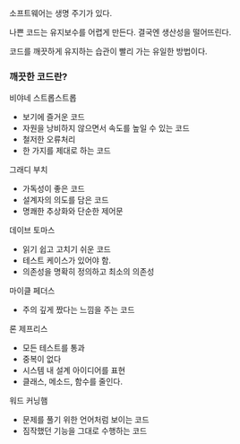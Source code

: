소프트웨어는 생명 주기가 있다.

나쁜 코드는 유지보수를 어렵게 만든다. 결국엔 생산성을 떨어뜨린다.

코드를 깨끗하게 유지하는 습관이 빨리 가는 유일한 방법이다.

### 깨끗한 코드란?

비야네 스트롭스트롭

- 보기에 즐거운 코드
- 자원을 낭비하지 않으면서 속도를 높일 수 있는 코드
- 철저한 오류처리
- 한 가지를 제대로 하는 코드

그래디 부치

- 가독성이 좋은 코드
- 설계자의 의도를 담은 코드
- 명쾌한 추상화와 단순한 제어문

데이브 토마스

- 읽기 쉽고 고치기 쉬운 코드
- 테스트 케이스가 있어야 함.
- 의존성을 명확히 정의하고 최소의 의존성

마이클 페더스

- 주의 깊게 짰다는 느낌을 주는 코드

론 제프리스

- 모든 테스트를 통과
- 중복이 없다
- 시스템 내 설계 아이디어를 표현
- 클래스, 메소드, 함수를 줄인다.

워드 커닝햄

- 문제를 풀기 위한 언어처럼 보이는 코드
- 짐작했던 기능을 그대로 수행하는 코드
